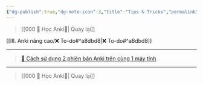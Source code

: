 ```yaml
---
{"dg-publish":true,"dg-note-icon":3,"title":"Tips & Tricks","permalink":"/iv-meo-and-thu-thuat/iv-tips-and-tricks/","dgPassFrontmatter":true,"noteIcon":3}
---
```




> [[000 🌟 Học Anki🌟\| Quay lại]]

[[III. Anki nâng cao/❌ To-do#^a8dbd8\|❌ To-do#^a8dbd8]]
___

> [👑 Cách sử dụng 2 phiên bản Anki trên cùng 1 máy tính](https://www.facebook.com/100006970567626/videos/1454785538639082/)

___

> [[000 🌟 Học Anki🌟\| Quay lại]]